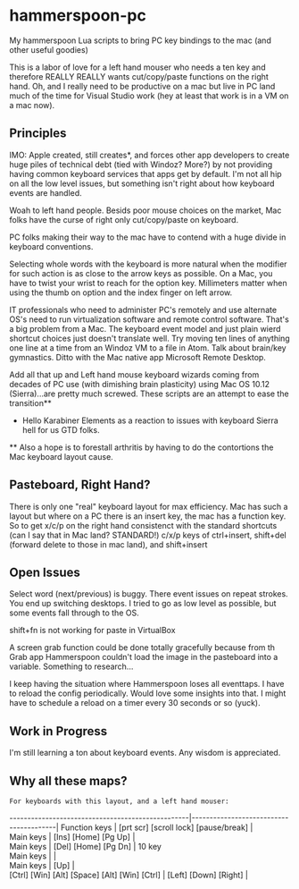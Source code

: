 # hammerspoon-pc
My hammerspoon Lua scripts to bring PC key bindings to the mac (and other useful goodies)

This is a labor of love for a left hand mouser who needs a ten key and therefore REALLY REALLY wants cut/copy/paste functions on the right hand. Oh, and I really need to be productive on a mac but live in PC land much of the time for Visual Studio work (hey at least that work is in a VM on a mac now).

## Principles
IMO: Apple created, still creates*, and forces other app developers to create huge piles of technical debt (tied with Windoz? More?) by not providing having common keyboard services that apps get by default. I'm not all hip on all the low level issues, but something isn't right about how keyboard events are handled.

Woah to left hand people. Besids poor mouse choices on the market, Mac folks have the curse of right only cut/copy/paste on keyboard.

PC folks making their way to the mac have to contend with a huge divide in keyboard conventions.

Selecting whole words with the keyboard is more natural when the modifier for such action is as close to the arrow keys as possible. On a Mac, you have to twist your wrist to reach for the option key. Millimeters matter when using the thumb on option and the index finger on left arrow.

IT professionals who need to administer PC's remotely and use alternate OS's need to run virtualization software and remote control software. That's a big problem from a Mac. The keyboard event model and just plain wierd shortcut choices just doesn't translate well. Try moving ten lines of anything one line at a time from an Windoz VM to a file in Atom. Talk about brain/key gymnastics. Ditto with the Mac native app Microsoft Remote Desktop.

Add all that up and Left hand mouse keyboard wizards coming from decades of PC use (with dimishing brain plasticity) using Mac OS 10.12 (Sierra)...are pretty much screwed. These scripts are an attempt to ease the transition**

* Hello Karabiner Elements as a reaction to issues with keyboard Sierra hell for us GTD folks.

** Also a hope is to forestall arthritis by having to do the contortions the Mac keyboard layout cause.

## Pasteboard, Right Hand?
There is only one "real" keyboard layout for max efficiency. Mac has such a layout but where on a PC there is an insert key, the mac has a function key. So to get x/c/p on the right hand consistenct with the standard shortcuts (can I say that in Mac land? STANDARD!) c/x/p keys of ctrl+insert, shift+del (forward delete to those in mac land), and shift+insert

## Open Issues
Select word (next/previous) is buggy. There event issues on repeat strokes. You end up switching desktops. I tried to go as low level as possible, but some events fall through to the OS.

shift+fn is not working for paste in VirtualBox

A screen grab function could be done totally gracefully because from th Grab app Hammerspoon couldn't load the image in the pasteboard into a variable. Something to research...

I keep having the situation where Hammerspoon loses all eventtaps. I have to reload the config periodically. Would love some insights into that. I might have to schedule a reload on a timer every 30 seconds or so (yuck).

## Work in Progress
I'm still learning a ton about keyboard events. Any wisdom is appreciated.


## Why all these maps?

	For keyboards with this layout, and a left hand mouser:

--------------------------------------------------|----------------------------------------|
		               Function keys                  |  [prt scr] [scroll lock] [pause/break] | 			    
		                 Main keys		                |    [Ins]       [Home]       [Pg Up]    | 		    	
		                 Main keys		                |    [Del]       [Home]       [Pg Dn]    |  10 key 	
		                 Main keys		                | 			                  							 |			      
		                 Main keys		                |                [Up]                    |  			    
	  [Ctrl] [Win] [Alt] [Space] [Alt] [Win] [Ctrl] |        [Left] [Down] [Right]           |			      
